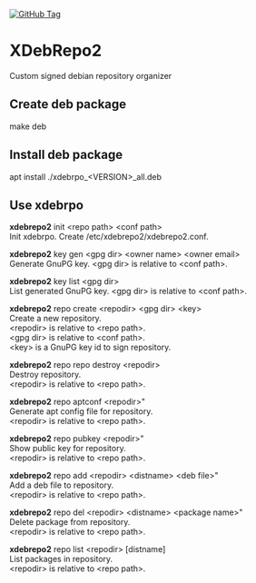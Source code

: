 [![GitHub Tag](https://github.com/ivan-danov/xubuntu-remaster/actions/workflows/build_deb.yml/badge.svg)](https://github.com/ivan-danov/xubuntu-remaster/releases)

# XDebRepo2

Custom signed debian repository organizer

## Create deb package
make deb

## Install deb package
apt install ./xdebrpo\_&lt;VERSION&gt;\_all.deb

## Use xdebrpo

**xdebrepo2** init &lt;repo path&gt; &lt;conf path&gt;<br/>
Init xdebrpo. Create /etc/xdebrepo2/xdebrepo2.conf.

**xdebrepo2** key gen &lt;gpg dir&gt; &lt;owner name&gt; &lt;owner email&gt;<br/>
Generate GnuPG key. &lt;gpg dir&gt; is relative to &lt;conf path&gt;.

**xdebrepo2** key list &lt;gpg dir&gt;<br/>
List generated GnuPG key. &lt;gpg dir&gt; is relative to &lt;conf path&gt;.

**xdebrepo2** repo create &lt;repodir&gt; &lt;gpg dir&gt; &lt;key&gt;<br/>
Create a new repository.<br/>
&lt;repodir&gt; is relative to &lt;repo path&gt;.<br/>
&lt;gpg dir&gt; is relative to &lt;conf path&gt;.<br/>
&lt;key&gt; is a GnuPG key id to sign repository.<br/>

**xdebrepo2** repo repo destroy &lt;repodir&gt;<br/>
Destroy repository.<br/>
&lt;repodir&gt; is relative to &lt;repo path&gt;.<br/>

**xdebrepo2** repo aptconf &lt;repodir&gt;"<br/>
Generate apt config file for repository.<br/>
&lt;repodir&gt; is relative to &lt;repo path&gt;.<br/>

**xdebrepo2** repo pubkey &lt;repodir&gt;"<br/>
Show public key for repository.<br/>
&lt;repodir&gt; is relative to &lt;repo path&gt;.<br/>

**xdebrepo2** repo add &lt;repodir&gt; &lt;distname&gt; &lt;deb file&gt;"<br/>
Add a deb file to repository.<br/>
&lt;repodir&gt; is relative to &lt;repo path&gt;.<br/>

**xdebrepo2** repo del &lt;repodir&gt; &lt;distname&gt; &lt;package name&gt;"<br/>
Delete package from repository.<br/>
&lt;repodir&gt; is relative to &lt;repo path&gt;.<br/>

**xdebrepo2** repo list &lt;repodir&gt; [distname]<br/>
List packages in repository.<br/>
&lt;repodir&gt; is relative to &lt;repo path&gt;.<br/>
